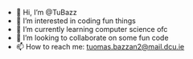 - 👋 Hi, I’m @TuBazz
- 👀 I’m interested in coding fun things
- 🌱 I’m currently learning computer science ofc
- 💞️ I’m looking to collaborate on some fun code
- 📫 How to reach me: tuomas.bazzan2@mail.dcu.ie

<!---
TuBazz/TuBazz is a ✨ special ✨ repository because its `README.md` (this file) appears on your GitHub profile.
You can click the Preview link to take a look at your changes.
--->
